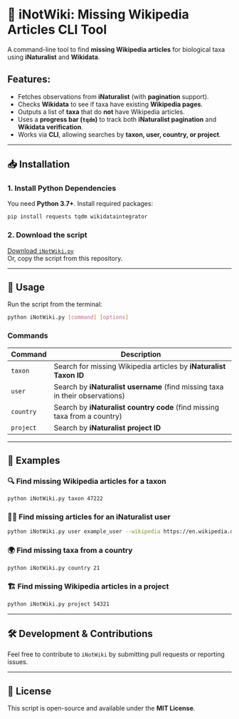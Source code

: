 # 🦠 iNotWiki: Missing Wikipedia Articles CLI Tool

A command-line tool to find **missing Wikipedia articles** for biological taxa using **iNaturalist** and **Wikidata**.

## Features:
* Fetches observations from **iNaturalist** (with **pagination** support).  
* Checks **Wikidata** to see if taxa have existing **Wikipedia pages**.  
* Outputs a list of **taxa** that do **not** have Wikipedia articles.  
* Uses a **progress bar (`tqdm`)** to track both **iNaturalist pagination** and **Wikidata verification**.  
* Works via **CLI**, allowing searches by **taxon, user, country, or project**.  

---

## 📥 Installation
### **1. Install Python Dependencies**
You need **Python 3.7+**. Install required packages:
```sh
pip install requests tqdm wikidataintegrator
```

### **2. Download the script**
[Download `iNotWiki.py`](sandbox:/mnt/data/iNotWiki.py)  
Or, copy the script from this repository.

---

## 🚀 Usage
Run the script from the terminal:
```sh
python iNotWiki.py [command] [options]
```

### **Commands**
| Command | Description |
|---------|------------|
| `taxon` | Search for missing Wikipedia articles by **iNaturalist Taxon ID** |
| `user` | Search by **iNaturalist username** (find missing taxa in their observations) |
| `country` | Search by **iNaturalist country code** (find missing taxa from a country) |
| `project` | Search by **iNaturalist project ID** |

---

## 🎯 Examples
### 🔍 **Find missing Wikipedia articles for a taxon**
```sh
python iNotWiki.py taxon 47222
```

### 🧑‍🔬 **Find missing articles for an iNaturalist user**
```sh
python iNotWiki.py user example_user --wikipedia https://en.wikipedia.org/
```

### 🌍 **Find missing taxa from a country**
```sh
python iNotWiki.py country 21
```

### 🏗 **Find missing Wikipedia articles in a project**
```sh
python iNotWiki.py project 54321
```

---

## 🛠 Development & Contributions
Feel free to contribute to `iNotWiki` by submitting pull requests or reporting issues.

---

## 📜 License
This script is open-source and available under the **MIT License**.

